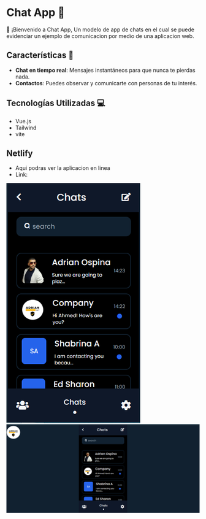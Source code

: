 # Chat App 🚀

🎉 ¡Bienvenido a Chat App, Un modelo de app de chats en el cual se puede evidenciar un ejemplo de comunicacion por medio de una aplicacion web.

## Características 🌟

- **Chat en tiempo real**: Mensajes instantáneos para que nunca te pierdas nada.
- **Contactos**: Puedes observar y comunicarte con personas de tu interés.

## Tecnologías Utilizadas 💻

- Vue.js
- Tailwind
- vite

## Netlify

- Aqui podras ver la aplicacion en linea
- Link: 

![Image - App](https://github.com/Adrian97G/Chat-Aplication/blob/main/Captura1.PNG)
![Image - App1](https://github.com/Adrian97G/Chat-Aplication/blob/main/Captura2.PNG)


